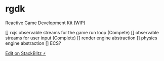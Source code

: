 # rgdk

Reactive Game Development Kit (WIP)

[] rxjs observable streams for the game run loop (Compete)
[] observable streams for user input (Complete)
[] render engine abstraction
[] physics engine abstraction
[] ECS?

[Edit on StackBlitz ⚡️](https://stackblitz.com/edit/rgdk)